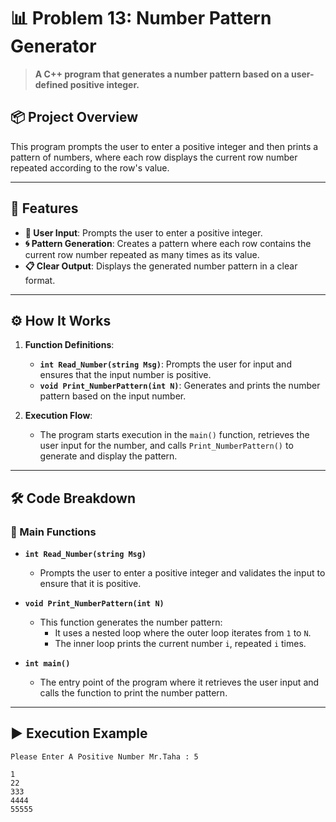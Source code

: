 # 📊 Problem 13: Number Pattern Generator

> **A C++ program that generates a number pattern based on a user-defined positive integer.**

## 📦 Project Overview
This program prompts the user to enter a positive integer and then prints a pattern of numbers, where each row displays the current row number repeated according to the row's value.

---

## 🌟 Features
- **🔢 User Input**: Prompts the user to enter a positive integer.
- **🌀 Pattern Generation**: Creates a pattern where each row contains the current row number repeated as many times as its value.
- **📋 Clear Output**: Displays the generated number pattern in a clear format.

---

## ⚙️ How It Works
1. **Function Definitions**:
   - **`int Read_Number(string Msg)`**: Prompts the user for input and ensures that the input number is positive.
   - **`void Print_NumberPattern(int N)`**: Generates and prints the number pattern based on the input number.

2. **Execution Flow**:
   - The program starts execution in the `main()` function, retrieves the user input for the number, and calls `Print_NumberPattern()` to generate and display the pattern.

---

## 🛠️ Code Breakdown
### 🔹 Main Functions
- **`int Read_Number(string Msg)`**
  - Prompts the user to enter a positive integer and validates the input to ensure that it is positive.

- **`void Print_NumberPattern(int N)`**
  - This function generates the number pattern:
    - It uses a nested loop where the outer loop iterates from `1` to `N`.
    - The inner loop prints the current number `i`, repeated `i` times.

- **`int main()`**
  - The entry point of the program where it retrieves the user input and calls the function to print the number pattern.

---

## ▶️ Execution Example

```plaintext
Please Enter A Positive Number Mr.Taha : 5

1
22
333
4444
55555
